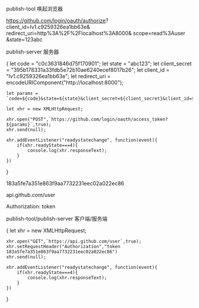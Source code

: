 publish-tool 唤起浏览器

https://github.com/login/oauth/authorize?
client_id=Iv1.c9259326ea1bb63e&
redirect_uri=http%3A%2F%2Flocalhost%3A8000&
scope=read%3Auser
&state=123abc

publish-server 服务器

{
let code = "c0c3631846d75f170901";
let state = "abc123";
let client_secret = "395b178331a33fdb5e72b10ae6240ecef8017b26";
let client_id = "Iv1.c9259326ea1bb63e";
let redirect_uri = encodeURIComponent("http://localhost:8000");

    let params = `code=${code}&state=${state}&client_secret=${client_secret}&client_id=${client_id}&redirect_uri=${redirect_uri}`;

    let xhr = new XMLHttpRequest;

    xhr.open("POST",`https://github.com/login/oauth/access_token?${params}`,true);
    xhr.send(null);

    xhr.addEventListener("readystatechange", function(event){
        if(xhr.readyState===4){
            console.log(xhr.responseText);
        }
    })

}

183a5fe7a351e863f9aa7732231eec02a022ec86

api.github.com/user

Authorization: token

publish-tool/publish-server 客户端/服务端

{
let xhr = new XMLHttpRequest;

    xhr.open("GET",`https://api.github.com/user`,true);
    xhr.setRequestHeader("Authorization","token 183a5fe7a351e863f9aa7732231eec02a022ec86")
    xhr.send(null);

    xhr.addEventListener("readystatechange", function(event){
        if(xhr.readyState===4){
            console.log(xhr.responseText);
        }
    })

}
